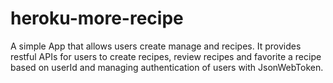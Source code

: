 # heroku-more-recipe
A simple App that allows users create manage and recipes. It provides restful APIs for users to create recipes, review recipes and favorite a recipe based on userId and managing authentication of users with JsonWebToken.
